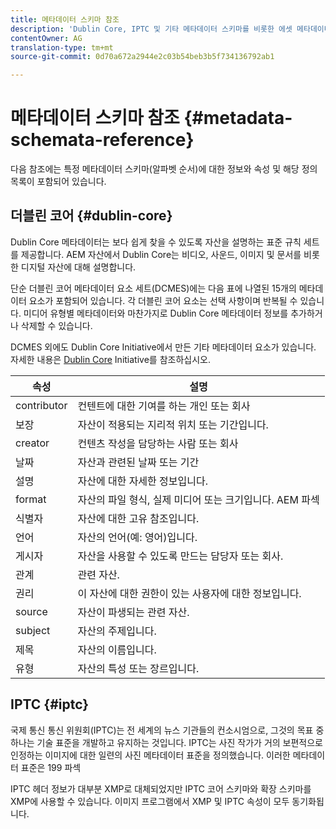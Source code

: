 ```yaml
---
title: 메타데이터 스키마 참조
description: 'Dublin Core, IPTC 및 기타 메타데이터 스키마를 비롯한 에셋 메타데이터를 설명하는 표준 규칙에 대해 알아봅니다. '
contentOwner: AG
translation-type: tm+mt
source-git-commit: 0d70a672a2944e2c03b54beb3b5f734136792ab1

---
```



# 메타데이터 스키마 참조 {#metadata-schemata-reference}

다음 참조에는 특정 메타데이터 스키마(알파벳 순서)에 대한 정보와 속성 및 해당 정의 목록이 포함되어 있습니다.

## 더블린 코어 {#dublin-core}

Dublin Core 메타데이터는 보다 쉽게 찾을 수 있도록 자산을 설명하는 표준 규칙 세트를 제공합니다. AEM 자산에서 Dublin Core는 비디오, 사운드, 이미지 및 문서를 비롯한 디지털 자산에 대해 설명합니다.

단순 더블린 코어 메타데이터 요소 세트(DCMES)에는 다음 표에 나열된 15개의 메타데이터 요소가 포함되어 있습니다. 각 더블린 코어 요소는 선택 사항이며 반복될 수 있습니다. 미디어 유형별 메타데이터와 마찬가지로 Dublin Core 메타데이터 정보를 추가하거나 삭제할 수 있습니다.

DCMES 외에도 Dublin Core Initiative에서 만든 기타 메타데이터 요소가 있습니다. 자세한 내용은 [Dublin Core](http://dublincore.org/) Initiative를 참조하십시오.

| 속성 | 설명 |
|---|---|
| contributor | 컨텐트에 대한 기여를 하는 개인 또는 회사 |
| 보장 | 자산이 적용되는 지리적 위치 또는 기간입니다. |
| creator | 컨텐츠 작성을 담당하는 사람 또는 회사 |
| 날짜 | 자산과 관련된 날짜 또는 기간 |
| 설명 | 자산에 대한 자세한 정보입니다. |
| format | 자산의 파일 형식, 실제 미디어 또는 크기입니다. AEM 파섹 |
| 식별자 | 자산에 대한 고유 참조입니다. |
| 언어 | 자산의 언어(예: 영어)입니다. |
| 게시자 | 자산을 사용할 수 있도록 만드는 담당자 또는 회사. |
| 관계 | 관련 자산. |
| 권리 | 이 자산에 대한 권한이 있는 사용자에 대한 정보입니다. |
| source | 자산이 파생되는 관련 자산. |
| subject | 자산의 주제입니다. |
| 제목 | 자산의 이름입니다. |
| 유형 | 자산의 특성 또는 장르입니다. |

## IPTC {#iptc}

국제 통신 통신 위원회(IPTC)는 전 세계의 뉴스 기관들의 컨소시엄으로, 그것의 목표 중 하나는 기술 표준을 개발하고 유지하는 것입니다. IPTC는 사진 작가가 거의 보편적으로 인정하는 이미지에 대한 일련의 사진 메타데이터 표준을 정의했습니다. 이러한 메타데이터 표준은 199 파섹

IPTC 헤더 정보가 대부분 XMP로 대체되었지만 IPTC 코어 스키마와 확장 스키마를 XMP에 사용할 수 있습니다. 이미지 프로그램에서 XMP 및 IPTC 속성이 모두 동기화됩니다.
